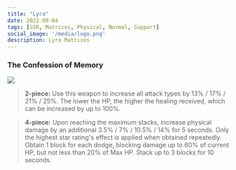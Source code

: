 ```yaml
---
title: "Lyra"
date: 2022-09-04
tags: [SSR, Matrices, Physical, Normal, Support]
social_image: '/media/logo.png'
description: Lyra Matrices
---
```

### The Confession of Memory

![](https://i.postimg.cc/tCt0VWHs/Lyra-m.png)

> **2-piece:** Use this weapon to increase all attack types by 13% / 17% / 21% / 25%. The lower the HP, the higher the healing received, which can be increased by up to 100%.

> **4-piece:** Upon reaching the maximum stacks, increase physical damage by an additional 3.5% / 7% / 10.5% / 14% for 5 seconds. Only the highest star rating's effect is applied when obtained repeatedly. Obtain 1 block for each dodge, blocking damage up to 60% of current HP, but not less than 20% of Max HP. Stack up to 3 blocks for 10 seconds.